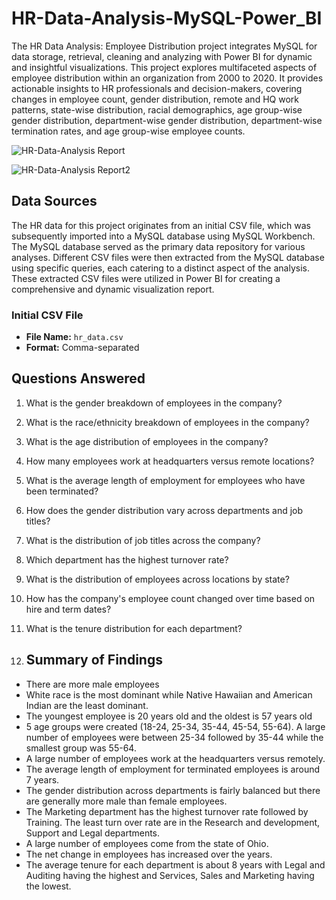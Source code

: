 # HR-Data-Analysis-MySQL-Power_BI

The HR Data Analysis: Employee Distribution project integrates MySQL for data storage, retrieval, cleaning and analyzing with Power BI for dynamic and insightful visualizations. This project explores multifaceted aspects of employee distribution within an organization from 2000 to 2020. It provides actionable insights to HR professionals and decision-makers, covering changes in employee count, gender distribution, remote and HQ work patterns, state-wise distribution, racial demographics, age group-wise gender distribution, department-wise gender distribution, department-wise termination rates, and age group-wise employee counts.

![HR-Data-Analysis Report](https://github.com/Krunal-4498/HR-Data-Analysis-MySQL-Power_BI/assets/134350505/598a6d6e-f4da-47ce-b574-e7f02e02c617)

![HR-Data-Analysis Report2](https://github.com/Krunal-4498/HR-Data-Analysis-MySQL-Power_BI/assets/134350505/567a670b-8ee8-4627-9a7c-e03a52f038c6)

## Data Sources

The HR data for this project originates from an initial CSV file, which was subsequently imported into a MySQL database using MySQL Workbench. 
The MySQL database served as the primary data repository for various analyses. Different CSV files were then extracted from the MySQL database using specific queries, each catering to a distinct aspect of the analysis. These extracted CSV files were utilized in Power BI for creating a comprehensive and dynamic visualization report.

### Initial CSV File

- **File Name:** `hr_data.csv`
- **Format:** Comma-separated


## Questions Answered

1. What is the gender breakdown of employees in the company?
2. What is the race/ethnicity breakdown of employees in the company?
3. What is the age distribution of employees in the company?
4. How many employees work at headquarters versus remote locations?
5. What is the average length of employment for employees who have been terminated?
6. How does the gender distribution vary across departments and job titles?
7. What is the distribution of job titles across the company?
8. Which department has the highest turnover rate?
9. What is the distribution of employees across locations by state?
10. How has the company's employee count changed over time based on hire and term dates?
11. What is the tenure distribution for each department?

12. ## Summary of Findings
 - There are more male employees
 - White race is the most dominant while Native Hawaiian and American Indian are the least dominant.
 - The youngest employee is 20 years old and the oldest is 57 years old
 - 5 age groups were created (18-24, 25-34, 35-44, 45-54, 55-64). A large number of employees were between 25-34 followed by 35-44 while the smallest group was 55-64.
 - A large number of employees work at the headquarters versus remotely.
 - The average length of employment for terminated employees is around 7 years.
 - The gender distribution across departments is fairly balanced but there are generally more male than female employees.
 - The Marketing department has the highest turnover rate followed by Training. The least turn over rate are in the Research and development, Support and Legal departments.
 - A large number of employees come from the state of Ohio.
 - The net change in employees has increased over the years.
- The average tenure for each department is about 8 years with Legal and Auditing having the highest and Services, Sales and Marketing having the lowest.
